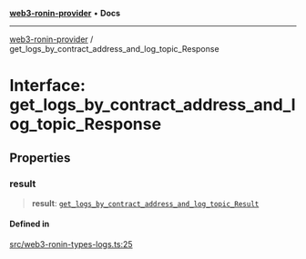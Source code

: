 [**web3-ronin-provider**](../README.md) • **Docs**

***

[web3-ronin-provider](../globals.md) / get\_logs\_by\_contract\_address\_and\_log\_topic\_Response

# Interface: get\_logs\_by\_contract\_address\_and\_log\_topic\_Response

## Properties

### result

> **result**: [`get_logs_by_contract_address_and_log_topic_Result`](get_logs_by_contract_address_and_log_topic_Result.md)

#### Defined in

[src/web3-ronin-types-logs.ts:25](https://github.com/chuacw/web3-ronin-provider/blob/7646ce38176c1dab59363eef0869f2efa34d498b/src/web3-ronin-types-logs.ts#L25)
